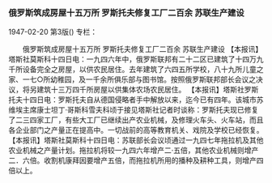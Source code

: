 ### 俄罗斯筑成房屋十五万所  罗斯托夫修复工厂二百余  苏联生产建设

1947-02-20
第3版()
专栏：

　　俄罗斯筑成房屋十五万所
    罗斯托夫修复工厂二百余
    苏联生产建设
    【本报讯】塔斯社莫斯科十四日电：一九四六年中，俄罗斯联邦有二十二区已建筑了十四万九千所设备完全之房屋，以供农民居住。去年建筑了六四五所学校，八十九所儿童之家、一七○所幼稚园，及一千余所俱乐部与图书馆。按照俄罗斯联邦部长会议之决议，将另建筑十三万四千所房屋以供集体农场农民居住。
    【本报讯】塔斯社罗斯托夫十四日电：罗斯托夫自从德国侵略者手中解放以来，迄今已有四年。该城市苏维埃主席康士坦丁·哥斯科雪夫科顷于接见塔斯社记者时谈称：罗斯托夫现已修复了二三四家工厂，有些大工厂已继续出产农业机械，及修理火车头、火车站，而且各企业部门之产量正在提高中。一切战前的高等教育机关、戏院及学校已经恢复。
    【本报讯】塔斯社莫斯科十四日电：苏联部长会议顷通过一九四七年拖拉机及其他农业机械之产量计划。拖拉机将较一九四六年增产二·五倍，其他农业机械则增产二．六倍。收割机康拜因要增产五倍，而拖拉机所用的播种及耕种工具，则增产四倍以上。
